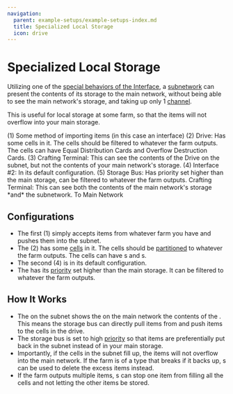 ```yaml
---
navigation:
  parent: example-setups/example-setups-index.md
  title: Specialized Local Storage
  icon: drive
---
```


# Specialized Local Storage

Utilizing one of the [special behaviors of the Interface](../items-blocks-machines/interface.md#особливі-взаємодії), a
[subnetwork](../ae2-mechanics/subnetworks.md) can present the contents of its storage to the main network, without being able
to see the main network's storage, and taking up only 1 [channel](../ae2-mechanics/channels.md).

This is useful for local storage at some farm, so that the items will not overflow into your main storage.

<GameScene zoom="6" interactive={true}>
  <ImportStructure src="../assets/assemblies/local_storage.snbt" />

<BoxAnnotation color="#dddddd" min="4 0 0" max="5 2 1">
        (1) Some method of importing items (in this case an interface)
  </BoxAnnotation>

<BoxAnnotation color="#dddddd" min="3 0 0" max="4 1 1">
        (2) Drive: Has some cells in it. The cells should be filtered to whatever the farm outputs.
        The cells can have Equal Distribution Cards and Overflow Destruction Cards.
        <Row><ItemImage id="item_storage_cell_4k" scale="2" /> <ItemImage id="equal_distribution_card" scale="2" /> <ItemImage id="void_card" scale="2" /></Row>
  </BoxAnnotation>

<BoxAnnotation color="#dddddd" min="3 1 0" max="4 2 0.3">
        (3) Crafting Terminal: This can see the contents of the Drive on the subnet, but not the contents of your main network's storage.
  </BoxAnnotation>

<BoxAnnotation color="#dddddd" min="2 0 0" max="2.3 1 1">
        (4) Interface #2: In its default configuration.
  </BoxAnnotation>

<BoxAnnotation color="#dddddd" min="1.7 0 0" max="2 1 1">
        (5) Storage Bus: Has priority set higher than the main storage, can be filtered to whatever the farm outputs.
  </BoxAnnotation>

<BoxAnnotation color="#dddddd" min="1 1 0" max="2 2 0.3">
        Crafting Terminal: This can see both the contents of the main network's storage *and* the subnetwork.
  </BoxAnnotation>

<DiamondAnnotation pos="0 0.5 0.5" color="#00ff00">
        To Main Network
    </DiamondAnnotation>

  <IsometricCamera yaw="195" pitch="30" />
</GameScene>

## Configurations

* The first <ItemLink id="interface" /> (1) simply accepts items from whatever farm you have and pushes them into the subnet.
* The <ItemLink id="drive" /> (2) has some [cells](../items-blocks-machines/storage_cells.md) in it. The cells should be
  [partitioned](../items-blocks-machines/cell_workbench.md) to whatever the farm outputs.
  The cells can have <ItemLink id="equal_distribution_card" />s and <ItemLink id="void_card" />s.
* The second <ItemLink id="interface" /> (4) is in its default configuration.
* The <ItemLink id="storage_bus" /> has its [priority](../ae2-mechanics/import-export-storage.md#пріоритет-сховищ) set
  higher than the main storage. It can be filtered to whatever the farm outputs.

## How It Works

* The <ItemLink id="interface" /> on the subnet shows the <ItemLink id="storage_bus" /> on the main network the contents of
the <ItemLink id="drive" />. This means the storage bus can directly pull items from and push items to the cells in the drive.
* The storage bus is set to high [priority](../ae2-mechanics/import-export-storage.md#пріоритет-сховищ) so that items are preferentially
  put back in the subnet instead of in your main storage.
* Importantly, if the cells in the subnet fill up, the items will not overflow into the main network. If the farm is of a type
that breaks if it backs up, <ItemLink id="void_card" />s can be used to delete the excess items instead. 
* If the farm outputs multiple items, <ItemLink id="equal_distribution_card" />s can stop one item from filling all the cells
and not letting the other items be stored.